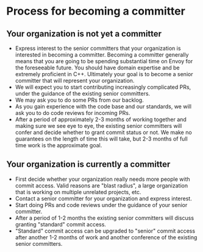 # Process for becoming a committer

## Your organization is not yet a committer

* Express interest to the senior committers that your organization is interested in becoming a
  committer. Becoming a committer generally means that you are going to be spending substantial
  time on Envoy for the foreseeable future. You should have domain expertise and be extremely
  proficient in C++. Ultimately your goal is to become a senior committer that will represent your
  organization.
* We will expect you to start contributing increasingly complicated PRs, under the guidance
  of the existing senior committers.
* We may ask you to do some PRs from our backlog.
* As you gain experience with the code base and our standards, we will ask you to do code reviews
  for incoming PRs.
* After a period of approximately 2-3 months of working together and making sure we see eye to eye,
  the existing senior committers will confer and decide whether to grant commit status or not. We
  make no guarantees on the length of time this will take, but 2-3 months of full time work is
  the approximate goal.

## Your organization is currently a committer

* First decide whether your organization really needs more people with commit access. Valid reasons
  are "blast radius", a large organization that is working on multiple unrelated projects, etc.
* Contact a senior committer for your organization and express interest.
* Start doing PRs and code reviews under the guidance of your senior committer.
* After a period of 1-2 months the existing senior committers will discuss granting "standard"
  commit access.
* "Standard" commit access can be upgraded to "senior" commit access after another 1-2 months of
  work and another conference of the existing senior committers.
